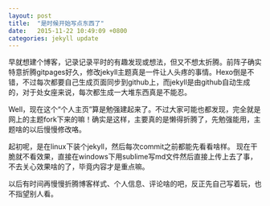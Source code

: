 ```yaml
---
layout: post
title:  "是时候开始写点东西了"
date:   2015-11-22 10:49:09 +0800
categories: jekyll update
---
```

早就想建个博客，记录记录平时的有趣发现或想法，但又不想太折腾。前阵子确实特意折腾gitpages好久，修改jekyll主题真是一件让人头疼的事情。Hexo倒是不错，不过每次都要自己生成页面同步到github上，而jekyll是由github自动生成的，对于处女座来说，每次都生成一大堆东西真是不能忍。

Well，现在这个“个人主页”算是勉强建起来了。不过大家可能也都发现，完全就是网上的主题fork下来的嘛！确实是这样，主要真的是懒得折腾了，先勉强能用，主题啥的以后慢慢修改咯。

起初呢，是在linux下装个jekyll，然后每次commit之前都能先看看啥样。
现在干脆就不看效果，直接在windows下用sublime写md文件然后直接上传上去了事，不去关心效果啥的了，毕竟内容才是重点嘛。

以后有时间再慢慢折腾博客样式、个人信息、评论啥的吧，反正先自己写着玩，也不指望别人看。